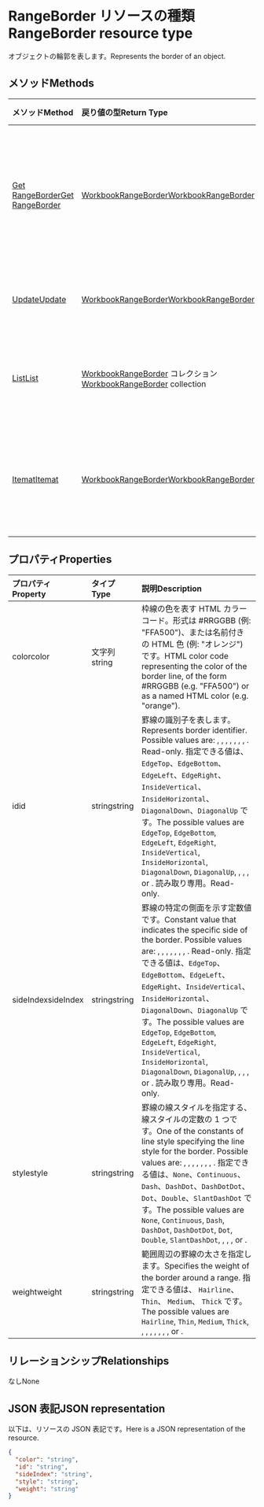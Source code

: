 # <a name="rangeborder-resource-type"></a><span data-ttu-id="a561c-101">RangeBorder リソースの種類</span><span class="sxs-lookup"><span data-stu-id="a561c-101">RangeBorder resource type</span></span>

<span data-ttu-id="a561c-102">オブジェクトの輪郭を表します。</span><span class="sxs-lookup"><span data-stu-id="a561c-102">Represents the border of an object.</span></span>


## <a name="methods"></a><span data-ttu-id="a561c-103">メソッド</span><span class="sxs-lookup"><span data-stu-id="a561c-103">Methods</span></span>

| <span data-ttu-id="a561c-104">メソッド</span><span class="sxs-lookup"><span data-stu-id="a561c-104">Method</span></span>           | <span data-ttu-id="a561c-105">戻り値の型</span><span class="sxs-lookup"><span data-stu-id="a561c-105">Return Type</span></span>    |<span data-ttu-id="a561c-106">説明</span><span class="sxs-lookup"><span data-stu-id="a561c-106">Description</span></span>|
|:---------------|:--------|:----------|
|[<span data-ttu-id="a561c-107">Get RangeBorder</span><span class="sxs-lookup"><span data-stu-id="a561c-107">Get RangeBorder</span></span>](../api/rangeborder_get.md) | [<span data-ttu-id="a561c-108">WorkbookRangeBorder</span><span class="sxs-lookup"><span data-stu-id="a561c-108">WorkbookRangeBorder</span></span>](rangeborder.md) |<span data-ttu-id="a561c-109">rangeBorder オブジェクトのプロパティとリレーションシップを読み取ります。</span><span class="sxs-lookup"><span data-stu-id="a561c-109">Read properties and relationships of rangeBorder object.</span></span>|
|[<span data-ttu-id="a561c-110">Update</span><span class="sxs-lookup"><span data-stu-id="a561c-110">Update</span></span>](../api/rangeborder_update.md) | [<span data-ttu-id="a561c-111">WorkbookRangeBorder</span><span class="sxs-lookup"><span data-stu-id="a561c-111">WorkbookRangeBorder</span></span>](rangeborder.md) |<span data-ttu-id="a561c-112">RangeBorder オブジェクトを更新します。</span><span class="sxs-lookup"><span data-stu-id="a561c-112">Update RangeBorder object.</span></span> |
|[<span data-ttu-id="a561c-113">List</span><span class="sxs-lookup"><span data-stu-id="a561c-113">List</span></span>](../api/rangeborder_list.md) | <span data-ttu-id="a561c-114">[WorkbookRangeBorder](rangeborder.md) コレクション</span><span class="sxs-lookup"><span data-stu-id="a561c-114">[WorkbookRangeBorder](rangeborder.md) collection</span></span> |<span data-ttu-id="a561c-115">rangeBorder オブジェクトのコレクションを取得します。</span><span class="sxs-lookup"><span data-stu-id="a561c-115">Get rangeBorder object collection.</span></span> |
|[<span data-ttu-id="a561c-116">Itemat</span><span class="sxs-lookup"><span data-stu-id="a561c-116">Itemat</span></span>](../api/rangebordercollection_itemat.md)|[<span data-ttu-id="a561c-117">WorkbookRangeBorder</span><span class="sxs-lookup"><span data-stu-id="a561c-117">WorkbookRangeBorder</span></span>](rangeborder.md)|<span data-ttu-id="a561c-118">オブジェクトのインデックスを使用して、罫線オブジェクトを取得します。</span><span class="sxs-lookup"><span data-stu-id="a561c-118">Gets a border object using its index</span></span>|

## <a name="properties"></a><span data-ttu-id="a561c-119">プロパティ</span><span class="sxs-lookup"><span data-stu-id="a561c-119">Properties</span></span>
| <span data-ttu-id="a561c-120">プロパティ</span><span class="sxs-lookup"><span data-stu-id="a561c-120">Property</span></span>     | <span data-ttu-id="a561c-121">タイプ</span><span class="sxs-lookup"><span data-stu-id="a561c-121">Type</span></span>   |<span data-ttu-id="a561c-122">説明</span><span class="sxs-lookup"><span data-stu-id="a561c-122">Description</span></span>|
|:---------------|:--------|:----------|
|<span data-ttu-id="a561c-123">color</span><span class="sxs-lookup"><span data-stu-id="a561c-123">color</span></span>|<span data-ttu-id="a561c-124">文字列</span><span class="sxs-lookup"><span data-stu-id="a561c-124">string</span></span>|<span data-ttu-id="a561c-125">枠線の色を表す HTML カラー コード。形式は #RRGGBB (例: "FFA500")、または名前付きの HTML 色 (例: "オレンジ") です。</span><span class="sxs-lookup"><span data-stu-id="a561c-125">HTML color code representing the color of the border line, of the form #RRGGBB (e.g. "FFA500") or as a named HTML color (e.g. "orange").</span></span>|
|<span data-ttu-id="a561c-126">id</span><span class="sxs-lookup"><span data-stu-id="a561c-126">id</span></span>|<span data-ttu-id="a561c-127">string</span><span class="sxs-lookup"><span data-stu-id="a561c-127">string</span></span>|<span data-ttu-id="a561c-128">罫線の識別子を表します。</span><span class="sxs-lookup"><span data-stu-id="a561c-128">Represents border identifier. Possible values are: , , , , , , , . Read-only.</span></span> <span data-ttu-id="a561c-129">指定できる値は、`EdgeTop`、`EdgeBottom`、`EdgeLeft`、`EdgeRight`、`InsideVertical`、`InsideHorizontal`、`DiagonalDown`、`DiagonalUp` です。</span><span class="sxs-lookup"><span data-stu-id="a561c-129">The possible values are `EdgeTop`, `EdgeBottom`, `EdgeLeft`, `EdgeRight`, `InsideVertical`, `InsideHorizontal`, `DiagonalDown`, `DiagonalUp`, , , , or .</span></span> <span data-ttu-id="a561c-130">読み取り専用。</span><span class="sxs-lookup"><span data-stu-id="a561c-130">Read-only.</span></span>|
|<span data-ttu-id="a561c-131">sideIndex</span><span class="sxs-lookup"><span data-stu-id="a561c-131">sideIndex</span></span>|<span data-ttu-id="a561c-132">string</span><span class="sxs-lookup"><span data-stu-id="a561c-132">string</span></span>|<span data-ttu-id="a561c-133">罫線の特定の側面を示す定数値です。</span><span class="sxs-lookup"><span data-stu-id="a561c-133">Constant value that indicates the specific side of the border. Possible values are: , , , , , , , . Read-only.</span></span> <span data-ttu-id="a561c-134">指定できる値は、`EdgeTop`、`EdgeBottom`、`EdgeLeft`、`EdgeRight`、`InsideVertical`、`InsideHorizontal`、`DiagonalDown`、`DiagonalUp` です。</span><span class="sxs-lookup"><span data-stu-id="a561c-134">The possible values are `EdgeTop`, `EdgeBottom`, `EdgeLeft`, `EdgeRight`, `InsideVertical`, `InsideHorizontal`, `DiagonalDown`, `DiagonalUp`, , , , or .</span></span> <span data-ttu-id="a561c-135">読み取り専用。</span><span class="sxs-lookup"><span data-stu-id="a561c-135">Read-only.</span></span>|
|<span data-ttu-id="a561c-136">style</span><span class="sxs-lookup"><span data-stu-id="a561c-136">style</span></span>|<span data-ttu-id="a561c-137">string</span><span class="sxs-lookup"><span data-stu-id="a561c-137">string</span></span>|<span data-ttu-id="a561c-138">罫線の線スタイルを指定する、線スタイルの定数の 1 つです。</span><span class="sxs-lookup"><span data-stu-id="a561c-138">One of the constants of line style specifying the line style for the border. Possible values are: , , , , , , , .</span></span> <span data-ttu-id="a561c-139">指定できる値は、`None`、`Continuous`、`Dash`、`DashDot`、`DashDotDot`、`Dot`、`Double`、`SlantDashDot` です。</span><span class="sxs-lookup"><span data-stu-id="a561c-139">The possible values are `None`, `Continuous`, `Dash`, `DashDot`, `DashDotDot`, `Dot`, `Double`, `SlantDashDot`, , , , or .</span></span>|
|<span data-ttu-id="a561c-140">weight</span><span class="sxs-lookup"><span data-stu-id="a561c-140">weight</span></span>|<span data-ttu-id="a561c-141">string</span><span class="sxs-lookup"><span data-stu-id="a561c-141">string</span></span>|<span data-ttu-id="a561c-142">範囲周辺の罫線の太さを指定します。</span><span class="sxs-lookup"><span data-stu-id="a561c-142">Specifies the weight of the border around a range.</span></span> <span data-ttu-id="a561c-143">指定できる値は、  `Hairline`、  `Thin`、  `Medium`、  `Thick` です。</span><span class="sxs-lookup"><span data-stu-id="a561c-143">The possible values are `Hairline`, `Thin`, `Medium`, `Thick`, , , , , , , , or .</span></span>|

## <a name="relationships"></a><span data-ttu-id="a561c-144">リレーションシップ</span><span class="sxs-lookup"><span data-stu-id="a561c-144">Relationships</span></span>
<span data-ttu-id="a561c-145">なし</span><span class="sxs-lookup"><span data-stu-id="a561c-145">None</span></span>


## <a name="json-representation"></a><span data-ttu-id="a561c-146">JSON 表記</span><span class="sxs-lookup"><span data-stu-id="a561c-146">JSON representation</span></span>

<span data-ttu-id="a561c-147">以下は、リソースの JSON 表記です。</span><span class="sxs-lookup"><span data-stu-id="a561c-147">Here is a JSON representation of the resource.</span></span>

<!--{
  "blockType": "resource",
  "optionalProperties": [],
  "baseType": "microsoft.graph.entity",
  "@odata.type": "microsoft.graph.workbookRangeBorder"
}-->

```json
{
  "color": "string",
  "id": "string",
  "sideIndex": "string",
  "style": "string",
  "weight": "string"
}

```

<!-- uuid: 8fcb5dbc-d5aa-4681-8e31-b001d5168d79
2015-10-25 14:57:30 UTC -->
<!-- {
  "type": "#page.annotation",
  "description": "RangeBorder resource",
  "keywords": "",
  "section": "documentation",
  "tocPath": ""
}-->
